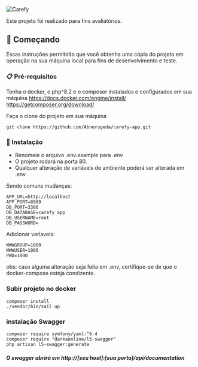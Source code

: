 ![Carefy](https://th.bing.com/th/id/OIP.1IYWqsN38X1AsZjkrq0nrwHaEK?w=301&h=180&c=7&r=0&o=5&pid=1.7)


Este projeto foi realizado para fins avaliatórios.


## 🚀 Começando

Essas instruções permitirão que você obtenha uma cópia do projeto em operação na sua máquina local para fins de desenvolvimento e teste.


### 📋 Pré-requisitos

Tenha o docker, o php^8.2 e o composer instalados e configurados em sua máquina
https://docs.docker.com/engine/install/
https://getcomposer.org/download/

Faça o clone do projeto em sua máquina

```
git clone https://github.com/Abnerugeda/carefy-app.git
```

### 🔧 Instalação

- Renomeie o arquivo .env.example para .env
- O projeto rodará na porta 80.
- Qualquer alteração de variáveis de ambiente poderá ser alterada em .env

Sendo comuns mudanças:

```
APP_URL=http://localhost
APP_PORT=8989
DB_PORT=3306
DB_DATABASE=carefy_app
DB_USERNAME=root
DB_PASSWORD=
```

Adicionar variaveis:
```
WWWGROUP=1000
WWWUSER=1000
PWD=1000

```
obs: caso alguma alteração seja feita em .env, certifique-se de que o docker-compose esteja condizente.

### Subir projeto no docker

```
composer install
./vendor/bin/sail up
```
### instalação Swagger

```
composer require symfony/yaml:^6.4
composer require "darkaonline/l5-swagger"
php artisan l5-swagger:generate

```
##### O swagger abrirá em http://[seu host]:[sua porta]/api/documentation


